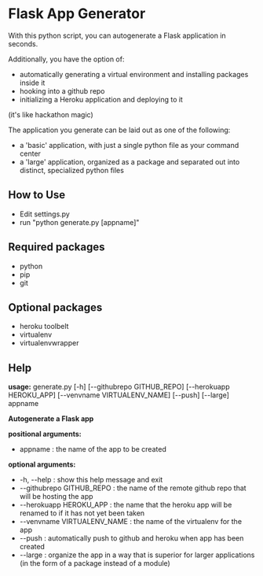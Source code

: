 # Flask App Generator

With this python script, you can autogenerate a Flask application in seconds.

Additionally, you have the option of:

+ automatically generating a virtual environment and installing packages inside it
+ hooking into a github repo
+ initializing a Heroku application and deploying to it

(it's like hackathon magic)

The application you generate can be laid out as one of the following:

+ a 'basic' application, with just a single python file as your command center
+ a 'large' application, organized as a package and separated out into distinct, specialized python files

## How to Use

+ Edit settings.py
+ run "python generate.py [appname]"

## Required packages

+ python
+ pip
+ git

## Optional packages

+ heroku toolbelt
+ virtualenv
+ virtualenvwrapper

## Help

**usage:** generate.py [-h] [--githubrepo GITHUB_REPO] [--herokuapp HEROKU_APP]
                   [--venvname VIRTUALENV_NAME] [--push] [--large]
                   appname

**Autogenerate a Flask app**

**positional arguments:**
+ appname : the name of the app to be created

**optional arguments:**
+ -h, --help : show this help message and exit
+ --githubrepo GITHUB_REPO : the name of the remote github repo that will be hosting the app
+ --herokuapp HEROKU_APP : the name that the heroku app will be renamed to if it has not yet been taken
+ --venvname VIRTUALENV_NAME : the name of the virtualenv for the app
+ --push : automatically push to github and heroku when app has been created
+ --large : organize the app in a way that is superior for larger applications (in the form of a package instead of a module)
